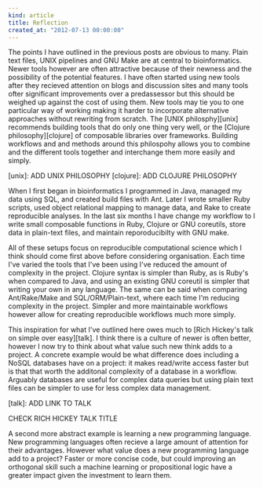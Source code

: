 ```yaml
---
kind: article
title: Reflection
created_at: "2012-07-13 00:00:00"
---
```


The points I have outlined in the previous posts are obvious to many. Plain
text files, UNIX pipelines and GNU Make are at central to bioinformatics. Newer
tools however are often attractive because of their newness and the possibility
of the potential features. I have often started using new tools after they
recieved attention on blogs and discussion sites and many tools ofter
significant improvements over a predassessor but this should be weighed up
against the cost of using them. New tools may tie you to one particular way of
working making it harder to incorporate alternative approaches without
rewriting from scratch. The [UNIX philosphy][unix] recommends building tools
that do only one thing very well, or the [Clojure philosophy][clojure] of
composable libraries over frameworks. Building workflows and and methods around
this philospohy allows you to combine and the different tools together and
interchange them more easily and simply.

[unix]: ADD UNIX PHILOSOPHY
[clojure]: ADD CLOJURE PHILOSOPHY

When I first began in bioinformatics I programmed in Java, managed my data
using SQL, and created build files with Ant. Later I wrote smaller Ruby
scripts, used object relational mapping to manage data, and Rake to create
reproducible analyses. In the last six months I have change my workflow to I
write small composable functions in Ruby, Clojure or GNU coreutils, store data
in plain-text files, and maintain reporoducibilty with GNU make.

All of these setups focus on reproducible computational science which I think
should come first above before considering organisation. Each time I've varied
the tools that I've been using I've reduced the amount of complexity in the
project. Clojure syntax is simpler than Ruby, as is Ruby's when compared to
Java, and using an existing GNU coreutil is simpler that writing your own in
any language. The same can be said when comparing Ant/Rake/Make and
SQL/ORM/Plain-text, where each time I'm reducing complexity in the project.
Simpler and more maintainable workflows however allow for creating reproducible
workflows much more simply.

This inspiration for what I've outlined here owes much to [Rich Hickey's talk
on simple over easy][talk]. I think there is a culture of newer is often
better, however I now try to think about what value such new think adds to a
project. A concrete example would be what difference does including a NoSQL
databases have on a project: it makes read/write access faster but is that that
worth the additonal complexity of a database in a workflow. Arguably databases
are useful for complex data queries but using plain text files can be simpler
to use for less complex data management.

[talk]: ADD LINK TO TALK

CHECK RICH HICKEY TALK TITLE

A second more abstract example is learning a new programming language. New
programming languages often recieve a large amount of attention for their
advantages. However what value does a new programming language add to a
project? Faster or more concise code, but could improving an orthogonal skill
such a machine learning or propositional logic have a greater impact given the
investment to learn them.
